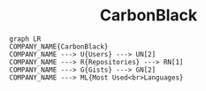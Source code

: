 <h1 align="center">CarbonBlack</h1>

```mermaid
graph LR
COMPANY_NAME{CarbonBlack}
COMPANY_NAME ---> U{Users} ---> UN[2]
COMPANY_NAME ---> R{Repositories} ---> RN[1]
COMPANY_NAME ---> G{Gists} ---> GN[2]
COMPANY_NAME ---> ML{Most Used<br>Languages}
```
